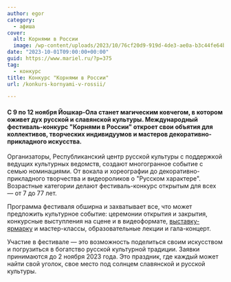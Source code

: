 ```yaml
---
author: egor
category:
  - афиша
cover:
  alt: Корнями в России
  image: /wp-content/uploads/2023/10/76cf20d9-919d-4de3-ae0a-b3c44fe64be1-1.png
date: "2023-10-01T09:00:00+00:00"
guid: https://www.mariel.ru/?p=375
tag:
  - конкурс
title: Конкурс "Корнями в России"
url: /konkurs-kornyami-v-rossii/

---
```

#### С 9 по 12 ноября Йошкар-Ола станет магическим ковчегом, в котором оживет дух русской и славянской культуры. Международный фестиваль-конкурс "Корнями в России" откроет свои объятия для коллективов, творческих индивидуумов и мастеров декоративно-прикладного искусства.

Организаторы, Республиканский центр русской культуры с поддержкой ведущих культурных ведомств, создают многогранное событие с семью номинациями. От вокала и хореографии до декоративно-прикладного творчества и видеороликов о "Русском характере". Возрастные категории делают фестиваль-конкурс открытым для всех — от 7 до 77 лет.

Программа фестиваля обширна и захватывает все, что может предложить культурное событие: церемонии открытия и закрытия, конкурсные выступления на сцене и в видеоформате, [выставку-ярмарку](/selskohozyajstvennaya-yarmarka-v-joshkar-ole/) и мастер-классы, образовательные лекции и гала-концерт.

Участие в фестивале — это возможность поделиться своим искусством и погрузиться в богатство русской культурной традиции. Заявки принимаются до 2 ноября 2023 года. Это праздник, где каждый может найти свой уголок, свое место под солнцем славянской и русской культуры.
